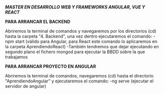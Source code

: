 ***MASTER EN DESARROLLO WEB Y FRAMEWORKS ANGULAR, VUE Y REACT***


**PARA ARRANCAR EL BACKEND**

  Abriremos la terminal de comandos y navegaremos por los directorios (cd) hasta la carpeta "4. Backend", una vez dentro ejecutaremos el comando:
    -npm start (válido para Angular, para React este comando lo aplicaremos en la carpeta AprendiendoReact)
    -También tendremos que dejar ejecutando en segundo plano el fichero mongod para ejecutar la BBDD sobre la que trabajamos

**PARA ARRANCAR PROYECTO EN ANGULAR**

  Abriremos la terminal de comandos, navegaremos (cd) hasta el directorio "AprendiendoAngular" y ejecutaremos el comando:
    -ng serve (ejecutar el servidor de angular)
